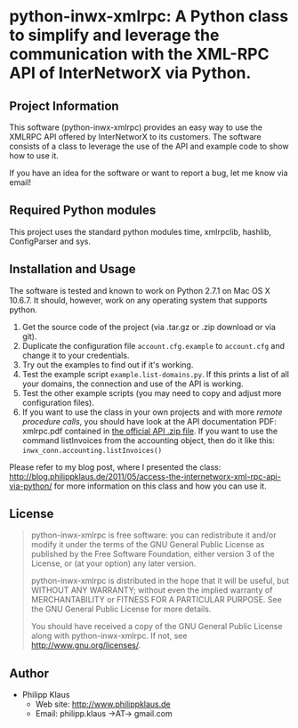 # python-inwx-xmlrpc: A Python class to simplify and leverage the communication with the XML-RPC API of InterNetworX via Python.

## Project Information

This software (python-inwx-xmlrpc) provides an easy way to use the XMLRPC API
offered by InterNetworX to its customers.
The software consists of a class to leverage the use of the API
and example code to show how to use it.

If you have an idea for the software or want to report a bug, let me know via
email!

## Required Python modules

This project uses the standard python modules time, xmlrpclib, hashlib, ConfigParser and sys.

## Installation and Usage

The software is tested and known to work on Python 2.7.1 on Mac OS X 10.6.7.
It should, however, work on any operating system that supports python.

1. Get the source code of the project (via .tar.gz or .zip download or via git).
2. Duplicate the configuration file `account.cfg.example` to `account.cfg` and change it to your credentials.
3. Try out the examples to find out if it's working.
  1. Test the example script `example.list-domains.py`. If this prints a list of all your domains, the connection and use of the API is working.
  2. Test the other example scripts (you may need to copy and adjust more configuration files).
4. If you want to use the class in your own projects and with more *remote procedure calls*,
   you should have look at the API documentation PDF: xmlrpc.pdf contained in
   [the official API .zip file](http://www.inwx.de/download/api/api.zip).
   If you want to use the command listInvoices from the accounting object, then do it like this:
   `inwx_conn.accounting.listInvoices()`

Please refer to my blog post, where I presented the class:
<http://blog.philippklaus.de/2011/05/access-the-internetworx-xml-rpc-api-via-python/>
for more information on this class and how you can use it.

## License

> python-inwx-xmlrpc is free software: you can redistribute it and/or modify
> it under the terms of the GNU General Public License as published by
> the Free Software Foundation, either version 3 of the License, or
> (at your option) any later version.
> 
> python-inwx-xmlrpc is distributed in the hope that it will be useful,
> but WITHOUT ANY WARRANTY; without even the implied warranty of
> MERCHANTABILITY or FITNESS FOR A PARTICULAR PURPOSE.  See the
> GNU General Public License for more details.
> 
> You should have received a copy of the GNU General Public License
> along with python-inwx-xmlrpc.  If not, see <http://www.gnu.org/licenses/>.

## Author

* Philipp Klaus
  * Web site: <http://www.philippklaus.de>
  * Email: philipp.klaus →AT→ gmail.com
